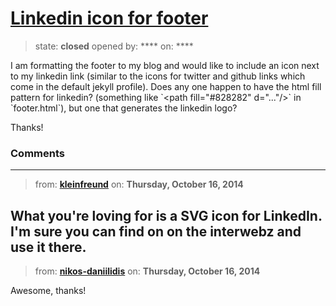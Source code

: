 # [Linkedin icon for footer](https://github.com/jekyll/jekyll-help/issues/172)

> state: **closed** opened by: **** on: ****

I am formatting the footer to my blog and would like to include an icon next to my linkedin link (similar to the icons for twitter and github links which come in the default jekyll profile). Does any one happen to have the html fill pattern for linkedin?  (something like &#x60;&lt;path fill=&quot;#828282&quot; d=&quot;...&quot;/&gt;&#x60;  in &#x60;footer.html&#x60;), but one that generates the linkedin logo?

Thanks!

### Comments

---
> from: [**kleinfreund**](https://github.com/jekyll/jekyll-help/issues/172#issuecomment-59397880) on: **Thursday, October 16, 2014**

What you&#x27;re loving for is a __SVG icon for LinkedIn__. I&#x27;m sure you can find on on the interwebz and use it there.
---
> from: [**nikos-daniilidis**](https://github.com/jekyll/jekyll-help/issues/172#issuecomment-59455369) on: **Thursday, October 16, 2014**

Awesome, thanks!
